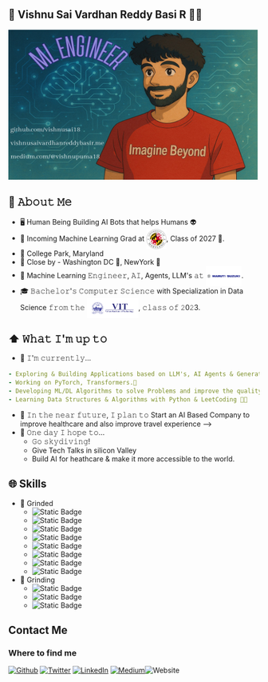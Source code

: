 ## 👋 Vishnu Sai Vardhan Reddy Basi R 👨‍💻

[<img src="https://github.com/vishnusai18/vishnusai18/blob/f486c8439715dbb59228aea1552ac47ecc54c868/ML%20Engineer.png" width="500" height="300" alt="👋 Hi there! I'm Vishnu Sai" title="👋 Hi there! I'm Vishnu Sai"/>](https://www.vishnusaivardhanreddybasir.me/)

## :book: 𝙰𝚋𝚘𝚞𝚝 𝙼𝚎
- 🖥 Human Being Building AI Bots that helps Humans :alien:  
- :school: Incoming Machine Learning Grad at <img src="https://github.com/vishnusai18/vishnusai18/blob/10e7413db19c305ec77df9085cb264dfe5abc691/umd.png" height="40em" align="center" alt="UMD" title="University of MaryLand, College Park"/>, Class of 2027 :turtle:.
- :round_pushpin: College Park, Maryland
- :city_sunrise: Close by - Washington DC :police_car:, NewYork :statue_of_liberty:
- 💼 Machine Learning 𝙴𝚗𝚐𝚒𝚗𝚎𝚎𝚛, 𝙰𝙸, Agents, LLM's 𝚊𝚝 <img src="https://github.com/vishnusai18/vishnusai18/blob/7f0535be7ddd2d84c1254dbb52e09dc8e721ba06/maruti%20logo.png" height="40em" align="center" alt="MSIL" title="Maruti Suzuki India Limited"/>.
- 🎓 𝙱𝚊𝚌𝚑𝚎𝚕𝚘𝚛'𝚜 𝙲𝚘𝚖𝚙𝚞𝚝𝚎𝚛 𝚂𝚌𝚒𝚎𝚗𝚌𝚎 with Specialization in Data Science 𝚏𝚛𝚘𝚖 𝚝𝚑𝚎 <img src="https://github.com/vishnusai18/vishnusai18/blob/60d16894d7832dd5edcf054c137f0be221aa1ac7/vitvellore.png" height="40em" align="center" alt="VIT Vellore" title="VIT University, Vellore"/>, 𝚌𝚕𝚊𝚜𝚜 𝚘𝚏 𝟸0𝟸3. 

## ⬆ 𝚆𝚑𝚊𝚝 𝙸'𝚖 𝚞𝚙 𝚝𝚘
- 🔨 𝙸'𝚖 𝚌𝚞𝚛𝚛𝚎𝚗𝚝𝚕𝚢...
```yaml
- Exploring & Building Applications based on LLM's, AI Agents & Generative-AI.
- Working on PyTorch, Transformers.🐍
- Developing ML/DL Algorithms to solve Problems and improve the quality of life.
- Learning Data Structures & Algorithms with Python & LeetCoding 👨‍💻
```

- 🎯 𝙸𝚗 𝚝𝚑𝚎 𝚗𝚎𝚊𝚛 𝚏𝚞𝚝𝚞𝚛𝚎, 𝙸 𝚙𝚕𝚊𝚗 𝚝𝚘 Start an AI Based Company to improve healthcare and also improve travel experience -->
- 🤞 𝙾𝚗𝚎 𝚍𝚊𝚢 𝙸 𝚑𝚘𝚙𝚎 𝚝𝚘...
  - 𝙶𝚘 𝚜𝚔𝚢𝚍𝚒𝚟𝚒𝚗𝚐!
  - Give Tech Talks in silicon Valley
  - Build AI for heathcare & make it more accessible to the world.
 
 ## :globe_with_meridians: Skills
 - :pushpin: Grinded
     - ![Static Badge](https://img.shields.io/badge/python-white?style=flat-square&logo=python&logoColor=white&color=orange)
     - ![Static Badge](https://img.shields.io/badge/c%2B%2B-white?style=flat-square&logo=c%2B%2B&logoColor=white&color=blue)
     - ![Static Badge](https://img.shields.io/badge/streamlit-white?style=flat-square&logo=streamlit&logoColor=white&color=red)
     - ![Static Badge](https://img.shields.io/badge/openai-white?style=flat-square&logo=openai&logoColor=black)
     - ![Static Badge](https://img.shields.io/badge/pandas-white?style=flat-square&logo=pandas&logoColor=black)
     - ![Static Badge](https://img.shields.io/badge/scikitlearn-white?style=flat-square&logo=scikit-learn&logoColor=black&color=orange)
     - ![Static Badge](https://img.shields.io/badge/plotly-white?style=flat-square&logo=plotly&logoColor=black)
     - ![Static Badge](https://img.shields.io/badge/mysql-white?style=flat-square&logo=mysql&logoColor=black&color=blue)
 - :notebook: Grinding
     - ![Static Badge](https://img.shields.io/badge/amazonwebservices-white?style=flat-square&logo=amazonwebservices&logoColor=black&color=yellow)
     - ![Static Badge](https://img.shields.io/badge/databricks-white?style=flat-square&logo=databricks&logoColor=black&color=orange)
     - ![Static Badge](https://img.shields.io/badge/fastapi-white?style=flat-square&logo=fastapi&logoColor=black&color=green)
  
 ## Contact Me
<h3>Where to find me</h3>
<p><a href="https://github.com/vishnusai18" target="_blank"><img alt="Github" src="https://img.shields.io/badge/GitHub-%2312100E.svg?&style=for-the-badge&logo=Github&logoColor=white" /></a> <a href="https://x.com/vishnur44643618?s=21" target="_blank"><img alt="Twitter" src="https://img.shields.io/badge/twitter-%231DA1F2.svg?&style=for-the-badge&logo=twitter&logoColor=white" /></a> <a href="https://www.linkedin.com/in/vishnu-sai-reddy-3a9b5a243/" target="_blank"><img alt="LinkedIn" src="https://img.shields.io/badge/linkedin-%230077B5.svg?&style=for-the-badge&logo=linkedin&logoColor=white" /></a> <a href="https://medium.com/@vishnupuma18" target="_blank"><img alt="Medium" src="https://img.shields.io/badge/medium-%2312100E.svg?&style=for-the-badge&logo=medium&logoColor=white" /></a><img alt="Website" src="https://img.shields.io/badge/Website-%2312100E.svg?&style=for-the-badge&logo=osf&logoColor=white" /></a>
</p>

   

















<!--
**vishnusai18/vishnusai18** is a ✨ _special_ ✨ repository because its `README.md` (this file) appears on your GitHub profile.

Here are some ideas to get you started:

- 🔭 I’m currently working on ...
- 🌱 I’m currently learning ...
- 👯 I’m looking to collaborate on ...
- 🤔 I’m looking for help with ...
- 💬 Ask me about ...
- 📫 How to reach me: ...
- 😄 Pronouns: ...
- ⚡ Fun fact: ...
-->
